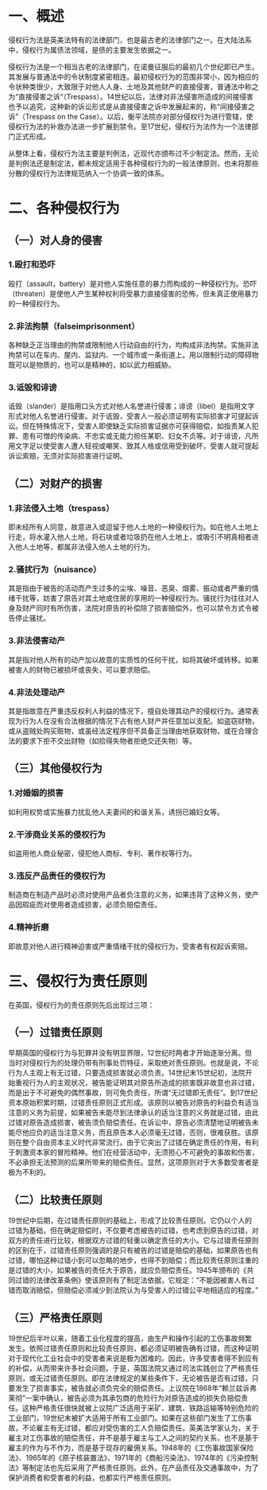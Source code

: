 # 一、概述
侵权行为法是英美法特有的法律部门，也是最古老的法律部门之一。在大陆法系中，侵权行为属债法领域，是债的主要发生依据之一。

侵权行为法是一个相当古老的法律部门，在诺曼征服后的最初几个世纪即已产生。其发展与普通法中的令状制度紧密相连。最初侵权行为的范围非常小，因为相应的令状种类很少，大致限于对他人人身、土地及其他财产的直接侵害，普通法中称之为“直接侵害之诉“（Trespass）。14世纪以后，法律对非法侵害所造成的间接侵害也予以追究，这种新的诉讼形式是从直接侵害之诉中发展起来的，称“间接侵害之诉”（Trespass on the Case）。以后，衡平法院亦对部分侵权行为进行管辖，使侵权行为法的补救办法进一步扩展到禁令。至17世纪，侵权行为法作为一个法律部门正式形成。

从整体上看，侵权行为法主要是判例法，近现代亦颁布过不少制定法。然而，无论是判例法还是制定法，都未规定适用于各种侵权行为的一般法律原则，也未将那些分散的侵权行为法律规范纳入一个协调一致的体系。
# 二、各种侵权行为
## （一）对人身的侵害
### 1.殴打和恐吓
殴打（assault，battery）是对他人实施任意的暴力而构成的一种侵权行为。恐吓（threaten）是使他人产生某种权利将受暴力直接侵害的恐怖，但未真正使用暴力的一种侵权行为。
### 2.非法拘禁（falseimprisonment）
各种缺乏正当理由的拘禁或限制他人行动自由的行为，均构成非法拘禁。实施非法拘禁可以在车内、屋内、监狱内、一个城市或一条街道上。用以限制行动的障碍物既可以是物质的，也可以是精神的，如以武力相威胁。
### 3.诋毁和诽谤
诋毁（slander）是指用口头方式对他人名誉进行侵害；诽谤（libel）是指用文字形式对他人名誉进行侵害。对于诋毁，受害人一般必须证明有实际损害才可提起诉讼。但在特殊情况下，受害人即使缺乏实际损害证据亦可获得赔偿，如指责某人犯罪、患有可憎的传染病、不忠实或无能力担任某职、妇女不贞等。对于诽谤，凡所用文字足以使受害人遭人轻视或嘲笑、致其人格或信用受到破坏，受害人就可提起诉讼索赔，无须对实际损害进行证明。
## （二）对财产的损害
### 1.非法侵入土地（trespass）
即未经所有人同意，故意进入或逗留于他人土地的一种侵权行为。如在他人土地上行走，将水灌入他人土地，将石块或者垃圾扔在他人土地上，或吸引不明真相者进入他人土地等，都属非法侵入他人土地的行为。
### 2.骚扰行为（nuisance）
其是指由于被告的活动而产生过多的尘埃、噪音、恶臭、烟雾、振动或者严重的情绪干扰等，妨害了原告对其土地或住房的享用的一种侵权行为。骚扰行为往往对人身及财产同时有所伤害，法院对原告的补偿除了损害赔偿外，也可以禁令方式令被告停止骚扰。
### 3.非法侵害动产
其是指对他人所有的动产加以故意的实质性的任何干扰，如将其破坏或转移。如果被害人的财物已被损坏或丧失，可以要求赔偿。
### 4.非法处理动产
其是指故意在严重违反权利人利益的情况下，擅自处理其动产的侵权行为。通常表现为行为人在没有合法根据的情况下占有他人财产并任意加以支配。如盗窃财物，或从盗贼处购买赃物，或虽经法定程序但不具备正当理由地获取财物，或在合理合法的要求下拒不交出财物（如拾得失物者拒绝交还失物）等。
## （三）其他侵权行为
### 1.对婚姻的损害
如利用权势或实施暴力扰乱他人夫妻间的和谐关系，诱拐已婚妇女等。
### 2.干涉商业关系的侵权行为
如盗用他人商业秘密，侵犯他人商标、专利、著作权等行为。
### 3.违反产品责任的侵权行为
制造商在制造产品时必须对使用产品者负注意的义务，如果违背了这种义务，使产品因瑕疵而对使用者造成损害，必须负赔偿责任。
### 4.精神折磨
即故意对他人进行精神迫害或严重情绪干扰的侵权行为，受害者有权起诉索赔。
# 三、侵权行为责任原则
在英国，侵权行为的责任原则先后出现过三项：
## （一）过错责任原则
早期英国的侵权行为与犯罪并没有明显界限，12世纪时两者才开始逐渐分离。但当时对侵权行为的处理仍带有刑事处罚特征，采取绝对责任原则。也就是说，不论行为人主观上有无过错，只要造成损害就必须负责。14世纪末15世纪初，法院开始重视行为人的主观状况，被告能证明其对原告所造成的损害既非故意也非过错，而是出于不可避免的偶然事故，则可免负责任，所谓“无过错即无责任”。到17世纪资本原始积累时期，过错责任原则正式形成。该原则以被告对原告的利益负有适当注意的义务为前提，如果被告未能尽到法律承认的适当注意的义务就是过错，由此过错对原告造成损害，被告须负赔偿责任。在诉讼中，原告必须清楚地证明被告未能尽他应负的适当注意义务，而且原告本人必须毫无过错，否则，很难获胜。该原则在整个自由资本主义时代非常流行。由于它突出了过错在确定责任的作用，有利于刺激资本家的冒险精神。他们在经营活动中，无须担心不可避免的事故和伤害，不必承担无法预测的后果所带来的赔偿责任。显然，这项原则对于大多数受害者是极为不利的。
## （二）比较责任原则
19世纪中后期，在过错责任原则的基础上，形成了比较责任原则。它仍以个人的过错为基础，但在确定赔偿时，不仅要考虑被告的过错，也考虑到原告的过错，对双方的责任进行比较，根据双方过错的轻重以确定责任的大小。它与过错责任原则的区别在于，过错责任原则强调的是只有被告的过错是赔偿的基础，如果原告也有过错，哪怕这种过错小到可以忽略的地步，也得不到赔偿；而比较责任原则注重的是过错的大小，如果被告的责任大于原告，就应负赔偿责任。1945年颁布的《共同过错的法律改革条例》使该原则有了制定法依据，它规定：“不能因被害人有过错而取消赔偿，但赔偿必须减少到法院认为与受害人的过错公平地相适应的程度。”
## （三）严格责任原则
19世纪后半叶以来，随着工业化程度的提高，由生产和操作引起的工伤事故频繁发生。依照过错责任原则和比较责任原则，都必须证明被告确有过错，而这种证明对于现代化工业社会中的受害者来说是极为困难的。因此，许多受害者得不到应有的补偿，从而带来许多社会问题。于是，英国法院又通过司法实践创立了严格责任原则，或无过错责任原则。即在法律规定的某些条件下，无论被告是否有过错，只要发生了损害事实，被告就必须负完全的赔偿责任。上议院在1868年“赖兰兹诉弗莱彻”一案中确认，被告必须为其承包商的危险行为对原告造成的损失负赔偿责任。这种严格责任很快就被上议院广泛适用于采矿、建筑、铁路运输等特别危险的工业部门，19世纪末被扩大适用于所有工业部门。如果在这些部门发生了工伤事故，不论雇主有无过错，都应对受伤害的工人负赔偿责任。英美法学家认为，关于雇主对工伤事故的赔偿责任，并不是基于雇主与工人之间的契约关系，也不是基于雇主的作为与不作为，而是基于现存的雇佣关系。1948年的《工伤事故国家保险法》、1965年的《原子核装置法》、1971年的《商船污染法》、1974年的《污染控制法》等制定法也先后采用了严格责任原则。此外，在产品责任及交通事故中，为了保护消费者和受害者的利益，也都实行严格责任原则。